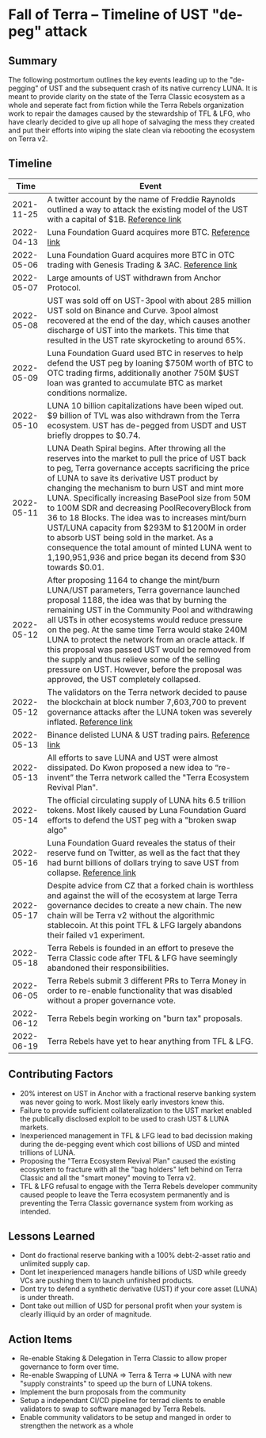 # Fall of Terra – Timeline of UST "de-peg" attack

## Summary

The following postmortum outlines the key events leading up to the "de-pegging" of UST and the subsequent crash of its native currency LUNA. It is meant to provide clarity on the state of the Terra Classic ecosystem as a whole and seperate fact from fiction while the Terra Rebels organization work to repair the damages caused by the stewardship of TFL & LFG, who have clearly decided to give up all hope of salvaging the mess they created and put their efforts into wiping the slate clean via rebooting the ecosystem on Terra v2.


## Timeline

| Time | Event |
| --- | --- |
| 2021-11-25 | A twitter account by the name of Freddie Raynolds outlined a way to attack the existing model of the UST with a capital of $1B. [Reference link](https://twitter.com/FreddieRaynolds/status/1463960623402913797) | 
| 2022-04-13 | Luna Foundation Guard acquires more BTC. [Reference link](https://news.coincu.com/80549-luna-foundation-buys-2500-bitcoin-during-40k/) | 
| 2022-05-06 | Luna Foundation Guard acquires more BTC in OTC trading with Genesis Trading & 3AC. [Reference link](https://news.coincu.com/86477-luna-has-acquired-37863-bitcoins/) | 
| 2022-05-07 | Large amounts of UST withdrawn from Anchor Protocol. | 
| 2022-05-08 | UST was sold off on UST-3pool with about 285 million UST sold on Binance and Curve. 3pool almost recovered at the end of the day, which causes another discharge of UST into the markets. This time that resulted in the UST rate skyrocketing to around 65%. | 
| 2022-05-09 | Luna Foundation Guard used BTC in reserves to help defend the UST peg by loaning $750M worth of BTC to OTC trading firms, additionally another 750M $UST loan was granted to accumulate BTC as market conditions normalize. | 
| 2022-05-10 | LUNA 10 billion capitalizations have been wiped out. $9 billion of TVL was also withdrawn from the Terra ecosystem. UST has de-pegged from USDT and UST briefly droppes to $0.74. | 
| 2022-05-11 | LUNA Death Spiral begins. After throwing all the reserves into the market to pull the price of UST back to peg, Terra governance accepts sacrificing the price of LUNA to save its derivative UST product by changing the mechanism to burn UST and mint more LUNA. Specifically increasing BasePool size from 50M to 100M SDR and decreasing PoolRecoveryBlock from 36 to 18 Blocks. The idea was to increases mint/burn UST/LUNA capacity from $293M to $1200M in order to absorb UST being sold in the market. As a consequence the total amount of minted LUNA went to 1,190,951,936 and price began its decend from $30 towards $0.01. | 
| 2022-05-12 | After proposing 1164 to change the mint/burn LUNA/UST parameters, Terra governance launched proposal 1188, the idea was that by burning the remaining UST in the Community Pool and withdrawing all USTs in other ecosystems would reduce pressure on the peg. At the same time Terra would stake 240M LUNA to protect the network from an oracle attack. If this proposal was passed UST would be removed from the supply and thus relieve some of the selling pressure on UST. However, before the proposal was approved, the UST completely collapsed. | 
| 2022-05-12 | The validators on the Terra network decided to pause the blockchain at block number 7,603,700 to prevent governance attacks after the LUNA token was severely inflated. [Reference link](https://twitter.com/terra_money/status/1524785058296778752?ref_src=twsrc%5Etfw%7Ctwcamp%5Etweetembed%7Ctwterm%5E1524785058296778752%7Ctwgr%5E%7Ctwcon%5Es1_&ref_url=https%3A%2F%2Fnews.coincu.com%2F90055-fall-of-terra%2F) |
| 2022-05-13 | Binance delisted LUNA & UST trading pairs. [Reference link](https://www.binance.com/en/support/announcement/1b73e64616ee4e769c29e70c66728d1a?ref=AZTKZ9XS&utm_source=BinanceTwitter&utm_medium=GlobalSocial&utm_campaign=GlobalSocial) |
| 2022-05-13 | All efforts to save LUNA and UST were almost dissipated. Do Kwon proposed a new idea to “re-invent” the Terra network called the "Terra Ecosystem Revival Plan". |
| 2022-05-14 | The official circulating supply of LUNA hits 6.5 trillion tokens. Most likely caused by Luna Foundation Guard efforts to defend the UST peg with a "broken swap algo" |
| 2022-05-16 | Luna Foundation Guard reveales the status of their reserve fund on Twitter, as well as the fact that they had burnt billions of dollars trying to save UST from collapse. [Reference link](https://twitter.com/LFG_org/status/1526126708193054721?ref_src=twsrc%5Etfw%7Ctwcamp%5Etweetembed%7Ctwterm%5E1526126708193054721%7Ctwgr%5E%7Ctwcon%5Es1_&ref_url=https%3A%2F%2Fnews.coincu.com%2F90055-fall-of-terra%2F) |
| 2022-05-17 | Despite advice from CZ that a forked chain is worthless and against the will of the ecosystem at large Terra governance decides to create a new chain. The new chain will be Terra v2 without the algorithmic stablecoin. At this point TFL & LFG largely abandons their failed v1 experiment. |
| 2022-05-18 | Terra Rebels is founded in an effort to preseve the Terra Classic code after TFL & LFG have seemingly abandoned their responsibilities. |
| 2022-06-05 | Terra Rebels submit 3 different PRs to Terra Money in order to re-enable functionality that was disabled without a proper governance vote. |
| 2022-06-12 | Terra Rebels begin working on "burn tax" proposals. |
| 2022-06-19 | Terra Rebels have yet to hear anything from TFL & LFG. |

## Contributing Factors

- 20% interest on UST in Anchor with a fractional reserve banking system was never going to work. Most likely early investors knew this.
- Failure to provide sufficient collateralization to the UST market enabled the publically disclosed exploit to be used to crash UST & LUNA markets.
- Inexperienced management in TFL & LFG lead to bad decission making during the de-pegging event which cost billions of USD and minted trillions of LUNA.
- Proposing the "Terra Ecosystem Revival Plan" caused the existing ecosystem to fracture with all the "bag holders" left behind on Terra Classic and all the "smart money" moving to Terra v2.
- TFL & LFG refusal to engage with the Terra Rebels developer community caused people to leave the Terra ecosystem permanently and is preventing the Terra Classic governance system from working as intended.


## Lessons Learned

- Dont do fractional reserve banking with a 100% debt-2-asset ratio and unlimited supply cap.
- Dont let inexperienced managers handle billions of USD while greedy VCs are pushing them to launch unfinished products.
- Dont try to defend a synthetic derivative (UST) if your core asset (LUNA) is under threath.
- Dont take out million of USD for personal profit when your system is clearly illiquid by an order of magnitude.

## Action Items

- Re-enable Staking & Delegation in Terra Classic to allow proper governance to form over time. 
- Re-enable Swapping of LUNA => Terra & Terra => LUNA with new "supply constraints" to speed up the burn of LUNA tokens.
- Implement the burn proposals from the community
- Setup a independant CI/CD pipeline for terrad clients to enable validators to swap to software managed by Terra Rebels.
- Enable community validators to be setup and manged in order to strengthen the network as a whole
